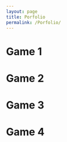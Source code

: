 ```yaml
---
layout: page
title: Porfolio
permalink: /Porfolio/
---
```

<body><div class="post-content">
<h1>Game 1</h1>
<h1>Game 2</h1>
<h1>Game 3</h1>
<h1>Game 4</h1>
	
</div>
</body>
